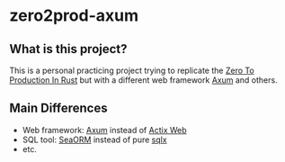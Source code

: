 # zero2prod-axum

## What is this project?

This is a personal practicing project trying to replicate
the [Zero To Production In Rust](https://www.zero2prod.com/index.html)
but with a different web framework [Axum](https://crates.io/crates/axum) and others.

## Main Differences

- Web framework: [Axum](https://github.com/tokio-rs/axum) instead
  of [Actix Web](https://github.com/actix/actix-web)
- SQL tool: [SeaORM](https://github.com/SeaQL/sea-orm) instead of pure [sqlx](https://github.com/launchbadge/sqlx)
- etc.
